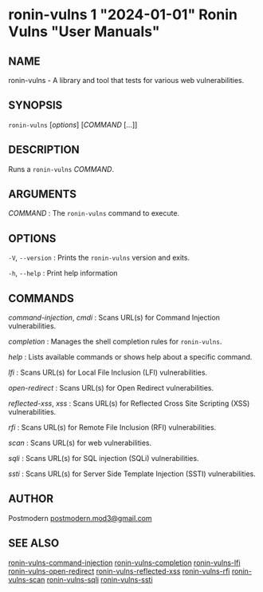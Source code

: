 # ronin-vulns 1 "2024-01-01" Ronin Vulns "User Manuals"

## NAME

ronin-vulns - A library and tool that tests for various web vulnerabilities.

## SYNOPSIS

`ronin-vulns` [*options*] [*COMMAND* [...]]

## DESCRIPTION

Runs a `ronin-vulns` *COMMAND*.

## ARGUMENTS

*COMMAND*
: The `ronin-vulns` command to execute.

## OPTIONS

`-V`, `--version`
: Prints the `ronin-vulns` version and exits.

`-h`, `--help`
: Print help information

## COMMANDS

*command-injection*, *cmdi*
: Scans URL(s) for Command Injection vulnerabilities.

*completion*
: Manages the shell completion rules for `ronin-vulns`.

*help*
: Lists available commands or shows help about a specific command.

*lfi*
: Scans URL(s) for Local File Inclusion (LFI) vulnerabilities.

*open-redirect*
: Scans URL(s) for Open Redirect vulnerabilities.

*reflected-xss*, *xss*
: Scans URL(s) for Reflected Cross Site Scripting (XSS) vulnerabilities.

*rfi*
: Scans URL(s) for Remote File Inclusion (RFI) vulnerabilities.

*scan*
: Scans URL(s) for web vulnerabilities.

*sqli*
: Scans URL(s) for SQL injection (SQLi) vulnerabilities.

*ssti*
: Scans URL(s) for Server Side Template Injection (SSTI) vulnerabilities.

## AUTHOR

Postmodern <postmodern.mod3@gmail.com>

## SEE ALSO

[ronin-vulns-command-injection](ronin-vulns-command-injection.1.md) [ronin-vulns-completion](ronin-vulns-completion.1.md) [ronin-vulns-lfi](ronin-vulns-lfi.1.md) [ronin-vulns-open-redirect](ronin-vulns-open-redirect.1.md) [ronin-vulns-reflected-xss](ronin-vulns-reflected-xss.1.md) [ronin-vulns-rfi](ronin-vulns-rfi.1.md) [ronin-vulns-scan](ronin-vulns-scan.1.md) [ronin-vulns-sqli](ronin-vulns-sqli.1.md) [ronin-vulns-ssti](ronin-vulns-ssti.1.md) 
